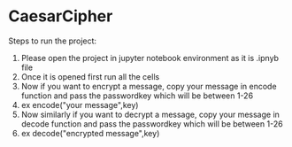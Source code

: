 # CaesarCipher

Steps to run the project:
1. Please open the project in jupyter notebook environment as it is .ipnyb file
2. Once it is opened first run all the cells
3. Now if you want to encrypt a message, copy your message in encode function and pass the passwordkey which will be between 1-26
4. ex encode("your message",key)
5. Now similarly if you want to decrypt a message, copy your message in decode function and pass the passwordkey which will be between 1-26
6. ex decode("encrypted message",key)
